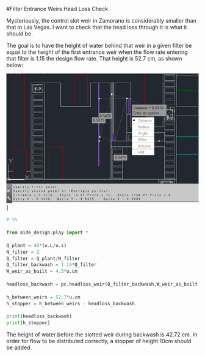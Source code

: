 #Filter Entrance Weirs Head Loss Check

Mysteriously, the control slot weir in Zamorano is considerably smaller than that in Las Vegas. I want to check that the head loss through it is what it should be.

The goal is to have the height of water behind that weir in a given filter be equal to the height of the first entrance weir when the flow rate entering that filter is 1.15 the design flow rate. That height is 52.7 cm, as shown below:

![entrance_weirs_zamorano](images/entrance_weirs_zamorano.JPG)]

```python
# %%

from aide_design.play import *

Q_plant = 40*(u.L/u.s)
N_filter = 2
Q_filter = Q_plant/N_filter
Q_filter_backwash = 1.15*Q_filter
W_weir_as_built = 4.5*u.cm

headloss_backwash = pc.headloss_weir(Q_filter_backwash,W_weir_as_built)

h_between_weirs = 52.7*u.cm
h_stopper = h_between_weirs - headloss_backwash

print(headloss_backwash)
print(h_stopper)
```
The height of water before the slotted weir during backwash is 42.72 cm. In order for flow to be distributed correctly, a stopper of height 10cm should be added.
